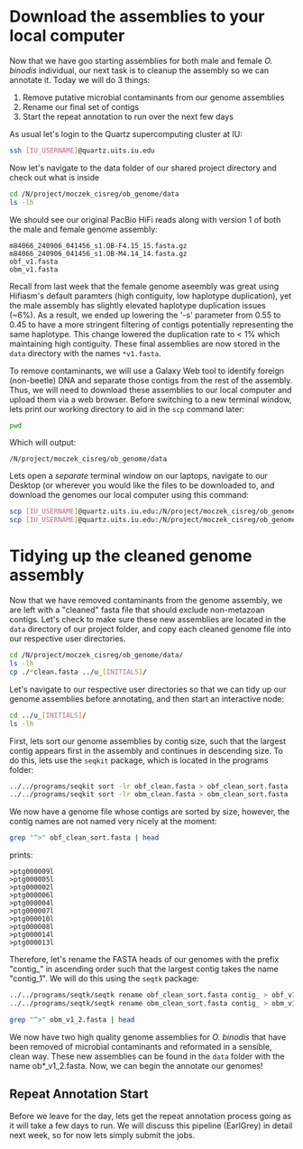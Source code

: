# Download the assemblies to your local computer
Now that we have goo starting assemblies for both male and female _O. binodis_ individual, our next task is to cleanup the assembly so we can annotate it. Today we will do 3 things:

1) Remove putative microbial contaminants from our genome assemblies
2) Rename our final set of contigs
3) Start the repeat annotation to run over the next few days

As usual let's login to the Quartz supercomputing cluster at IU:

```bash
ssh [IU_USERNAME]@quartz.uits.iu.edu
```
Now let's navigate to the data folder of our shared project directory and check out what is inside

```bash
cd /N/project/moczek_cisreg/ob_genome/data
ls -lh
```

We should see our original PacBio HiFi reads along with version 1 of both the male and female genome assembly:

```
m84066_240906_041456_s1.OB-F4.15_15.fasta.gz
m84066_240906_041456_s1.OB-M4.14_14.fasta.gz
obf_v1.fasta
obm_v1.fasta
```

Recall from last week that the female genome aseembly was great using Hifiasm's default paramters (high contiguity, low haplotype duplication), yet the male assembly has slightly elevated haplotype duplication issues (~6%). As a result, we ended up lowering the '-s' parameter from 0.55 to 0.45 to have a more stringent filtering of contigs potentially representing the same haplotype. This change lowered the duplication rate to < 1% which maintaining high contiguity. These final assemblies are now stored in the `data` directory with the names `*v1.fasta`. 

To remove contaminants, we will use a Galaxy Web tool to identify foreign (non-beetle) DNA and separate those contigs from the rest of the assembly. Thus, we will need to download these assemblies to our local computer and upload them via a web browser. Before switching to a new terminal window, lets print our working directory to aid in the `scp` command later:

```bash
pwd
```

Which will output:

```
/N/project/moczek_cisreg/ob_genome/data
```

Lets open a _separate_ terminal window on our laptops, navigate to our Desktop (or wherever you would like the files to be downloaded to, and download the genomes our local computer using this command:

```bash
scp [IU_USERNAME]@quartz.uits.iu.edu:/N/project/moczek_cisreg/ob_genome/data/obm_v1.fasta .
scp [IU_USERNAME]@quartz.uits.iu.edu:/N/project/moczek_cisreg/ob_genome/data/obf_v1.fasta .
```


# Tidying up the cleaned genome assembly

Now that we have removed contaminants from the genome assembly, we are left with a "cleaned" fasta file that should exclude non-metazoan contigs. Let's check to make sure these new assemblies are located in the `data` directory of our project folder, and copy each cleaned genome file into our respective user directories.

```bash
cd /N/project/moczek_cisreg/ob_genome/data/
ls -lh
cp ./*clean.fasta ../u_[INITIALS]/
```

Let's navigate to our respective user directories so that we can tidy up our genome assemblies before annotating, and then start an interactive node:

```bash
cd ../u_[INITIALS]/
ls -lh
```

First, lets sort our genome assemblies by contig size, such that the largest contig appears first in the assembly and continues in descending size. To do this, lets use the `seqkit` package, which is located in the programs folder:

```bash
../../programs/seqkit sort -lr obf_clean.fasta > obf_clean_sort.fasta 
../../programs/seqkit sort -lr obm_clean.fasta > obm_clean_sort.fasta 
```

We now have a genome file whose contigs are sorted by size, however, the contig names are not named very nicely at the moment:

```bash
grep "^>" obf_clean_sort.fasta | head
```

prints:

```
>ptg000009l
>ptg000005l
>ptg000002l
>ptg000006l
>ptg000004l
>ptg000007l
>ptg000010l
>ptg000008l
>ptg000014l
>ptg000013l
```

Therefore, let's rename the FASTA heads of our genomes with the prefix "contig_" in ascending order such that the largest contig takes the name "contig_1". We will do this using the `seqtk` package:

```bash
../../programs/seqtk/seqtk rename obf_clean_sort.fasta contig_ > obf_v1_2.fasta
../../programs/seqtk/seqtk rename obm_clean_sort.fasta contig_ > obm_v1_2.fasta

grep "^>" obm_v1_2.fasta | head
```

We now have two high quality genome assemblies for _O. binodis_ that have been removed of microbial contaminants and reformated in a sensible, clean way. These new assemblies can be found in the `data` folder with the name ob*_v1_2.fasta. Now, we can begin the annotate our genomes!

## Repeat Annotation Start

Before we leave for the day, lets get the repeat annotation process going as it will take a few days to run. We will discuss this pipeline (EarlGrey) in detail next week, so for now lets simply submit the jobs.












